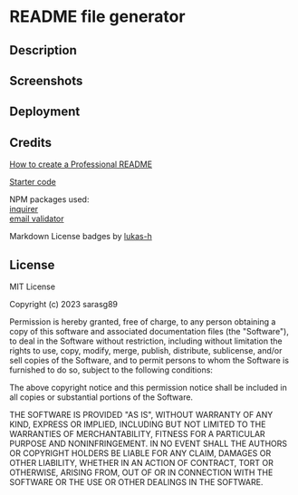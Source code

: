 # README file generator

## Description

## Screenshots

## Deployment

## Credits

[How to create a Professional README](https://coding-boot-camp.github.io/full-stack/github/professional-readme-guide)

[Starter code](https://github.com/coding-boot-camp/potential-enigma)

NPM packages used:  
[inquirer](https://www.npmjs.com/package/inquirer)  
[email validator](https://www.npmjs.com/package/email-validator)

Markdown License badges by [lukas-h](https://gist.github.com/lukas-h/2a5d00690736b4c3a7ba)

## License

MIT License

Copyright (c) 2023 sarasg89

Permission is hereby granted, free of charge, to any person obtaining a copy of this software and associated documentation files (the "Software"), to deal in the Software without restriction, including without limitation the rights to use, copy, modify, merge, publish, distribute, sublicense, and/or sell copies of the Software, and to permit persons to whom the Software is furnished to do so, subject to the following conditions:

The above copyright notice and this permission notice shall be included in all copies or substantial portions of the Software.

THE SOFTWARE IS PROVIDED "AS IS", WITHOUT WARRANTY OF ANY KIND, EXPRESS OR IMPLIED, INCLUDING BUT NOT LIMITED TO THE WARRANTIES OF MERCHANTABILITY, FITNESS FOR A PARTICULAR PURPOSE AND NONINFRINGEMENT. IN NO EVENT SHALL THE AUTHORS OR COPYRIGHT HOLDERS BE LIABLE FOR ANY CLAIM, DAMAGES OR OTHER LIABILITY, WHETHER IN AN ACTION OF CONTRACT, TORT OR OTHERWISE, ARISING FROM, OUT OF OR IN CONNECTION WITH THE SOFTWARE OR THE USE OR OTHER DEALINGS IN THE SOFTWARE.
